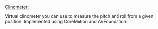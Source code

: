 [Clinometer:](https://en.wikipedia.org/wiki/Inclinometer) 

Virtual clinometer you can use to measure the pitch and roll from a given position. Implemented using CoreMotion and AVFoundation.
